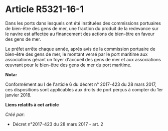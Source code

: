 # Article R5321-16-1

Dans les ports dans lesquels ont été instituées des commissions portuaires de bien-être des gens de mer, une fraction du
produit de la redevance sur le navire est affectée au financement des actions de bien-être en faveur des gens de mer.

Le préfet arrête chaque année, après avis de la commission portuaire de bien-être des gens de mer, le montant versé par le
port maritime aux associations gérant un foyer d'accueil des gens de mer et aux associations œuvrant pour le bien-être des
gens de mer du port maritime.

**Nota:**

Conformément au I de l'article 6 du décret n° 2017-423 du 28 mars 2017, ces dispositions sont applicables aux droits de port
perçus à compter du 1er janvier 2018.

**Liens relatifs à cet article**

_Créé par_:

  - Décret n°2017-423 du 28 mars 2017 - art. 2
